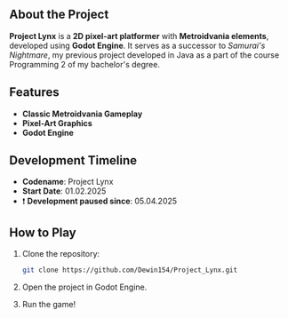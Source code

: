 ## About the Project
**Project Lynx** is a **2D pixel-art platformer** with **Metroidvania elements**, developed using **Godot Engine**. It serves as a successor to *Samurai's Nightmare*, my previous project developed in Java as a part of the course Programming 2 of my bachelor's degree.

## Features
- **Classic Metroidvania Gameplay**
- **Pixel-Art Graphics**
- **Godot Engine**

## Development Timeline
- **Codename**: Project Lynx
- **Start Date**: 01.02.2025
- ❗ **Development paused since**: 05.04.2025


## How to Play
1. Clone the repository:
   ```sh
   git clone https://github.com/Dewin154/Project_Lynx.git

2. Open the project in Godot Engine.

3. Run the game!
